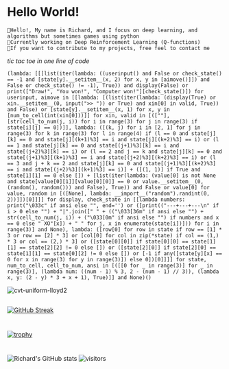 # Hello World!

```
👋Hello!, My name is Richard, and I focus on deep learning, and algorithms but sometimes games using python
📌Currently working on Deep Reinforcement Learning (Q-functions)
🔗If you want to contribute to my projects, free feel to contact me 
```

*tic tac toe in one line of code*
```
(lambda: [[[list(iter(lambda: ((userinput() and False or check_state() == -1 and [state[y].__setitem__(x, 2) for x, y in [aimove()]]) and False or check_state() != -1), True)) and display(False) or print(["Draw!", "You won!", "Computer won!"][check_state()]) for userinput, aimove in [[lambda: [(list(iter(lambda: (display(True) or xin.__setitem__(0, input(">> ")) or True) and xin[0] in valid, True)) and False) or [state[y].__setitem__(x, 1) for x, y in [num_to_cell(int(xin[0]))]] for xin, valid in [([""], [str(cell_to_num(j, i)) for i in range(3) for j in range(3) if state[i][j] == 0])]], lambda: ([(k, j) for i in [2, 1] for j in range(3) for k in range(3) for l in range(4) if (l == 0 and state[j][k] == 0 and state[j][(k+1)%3] == i and state[j][(k+2)%3] == i) or (l == 1 and state[j][k] == 0 and state[(j+1)%3][k] == i and state[(j+2)%3][k] == i) or (l == 2 and j == k and state[j][k] == 0 and state[(j+1)%3][(k+1)%3] == i and state[(j+2)%3][(k+2)%3] == i) or (l == 3 and j + k == 2 and state[j][k] == 0 and state[(j+1)%3][(k+2)%3] == i and state[(j+2)%3][(k+1)%3] == i)] + ([(1, 1)] if True and state[1][1] == 0 else []) + [list(iter(lambda: (value[0] is not None and state[value[0][1]][value[0][0]] == 0 or value.__setitem__(0, (random(), random())) and False), True)) and False or value[0] for value, random in [([None], lambda: __import__("random").randint(0, 2))]])[0]]]] for display, check_state in [[lambda numbers: print("\033c" if ansi else "", end='') or ([print(("---+---+---\n" if i > 0 else "") + "|".join([" " + (("\033[36m" if ansi else "") + str(cell_to_num(j, i)) + ("\033[0m" if ansi else "") if numbers and x == 0 else " XO"[x]) + " " for j, x in enumerate(state[i])])) for i in range(3)] and None), lambda: ([row[0] for row in state if row == [1] * 3 or row == [2] * 3] or [col[0] for col in zip(*state) if col == (1,) * 3 or col == (2,) * 3] or ([state[0][0]] if state[0][0] == state[1][1] == state[2][2] != 0 else []) or ([state[2][0]] if state[2][0] == state[1][1] == state[0][2] != 0 else []) or [-1 if any([state[y][x] == 0 for x in range(3) for y in range(3)]) else 0])[0]]]] for state, num_to_cell, cell_to_num, ansi in [([[0 for _ in range(3)] for _ in range(3)], (lambda num: ((num - 1) % 3, 2 - (num - 1) // 3)), (lambda x, y: (2 - y) * 3 + x + 1), True)]] and None)()

```

![cvt-uniform-lloyd2](https://raw.githubusercontent.com/meshpro/optimesh/assets/lloyd2.webp) 
##
[![GitHub Streak](https://streak-stats.demolab.com?user=Ye-Yint-Nyo-Hmine&theme=darcula&border_radius=30&mode=weekly&fire=02DDD7)](https://git.io/streak-stats)
# 
[![trophy](https://github-profile-trophy.vercel.app/?username=Ye-Yint-Nyo-Hmine&theme=darkhub)](https://github.com/Ye-Yint-Nyo-Hmine/github-profile-trophy)
#
![Richard's GitHub stats](https://github-readme-stats.vercel.app/api?username=Ye-Yint-Nyo-Hmine&show_icons=true&theme=tokyonight)
![visitors](https://visitor-badge.glitch.me/badge?page_id=page.id&left_color=green&right_color=red)
